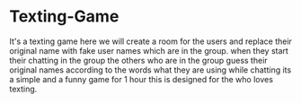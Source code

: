 # Texting-Game
It's a texting game here we will create a room for the users and replace their original name with fake user names which are in the group. when they start their chatting in the group the others who are in the group guess their original names according to the words what they are using while chatting its a simple and a funny game for 1 hour this is designed for the who loves texting.
